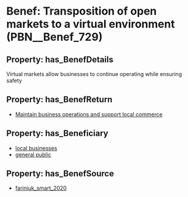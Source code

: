 # Benef: __Transposition of open markets to a virtual environment__ (PBN__Benef_729)

## Property: has_BenefDetails

Virtual markets allow businesses to continue operating while ensuring safety

## Property: has_BenefReturn

* [Maintain business operations and support local commerce](../BenefReturn/PBN__BenefReturn_783)

## Property: has_Beneficiary

* [local businesses](../Stakeholder/PBN__Stakeholder_300)
* [general public](../Stakeholder/PBN__Stakeholder_29)

## Property: has_BenefSource

* [fariniuk_smart_2020](../Article/PBN__Article_143)

